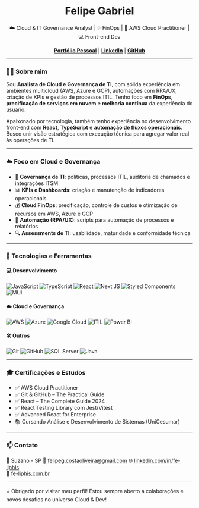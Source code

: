 <h1 align="center">Felipe Gabriel</h1>

<p align="center">☁️ Cloud & IT Governance Analyst | 💡 FinOps | 🚀 AWS Cloud Practitioner | 💻 Front-end Dev</p>
<p align="center"><a href="https://fe-liphis.com.br/" target="_blank"><strong>Portfólio Pessoal</strong></a> | <a href="https://www.linkedin.com/in/fe-liphis/" target="_blank"><strong>LinkedIn</strong></a> | <a href="https://github.com/fe-liphis" target="_blank"><strong>GitHub</strong></a></p>

---

### 👨‍💻 Sobre mim

Sou **Analista de Cloud e Governança de TI**, com sólida experiência em ambientes multicloud (AWS, Azure e GCP), automações com RPA/UX, criação de KPIs e gestão de processos ITIL. Tenho foco em **FinOps**, **precificação de serviços em nuvem** e **melhoria contínua** da experiência do usuário. 

Apaixonado por tecnologia, também tenho experiência no desenvolvimento front-end com **React**, **TypeScript** e **automação de fluxos operacionais**. Busco unir visão estratégica com execução técnica para agregar valor real às operações de TI.

---

### ☁️ Foco em Cloud e Governança

- 🧭 **Governança de TI**: políticas, processos ITIL, auditoria de chamados e integrações ITSM  
- 📊 **KPIs e Dashboards**: criação e manutenção de indicadores operacionais  
- 💰 **Cloud FinOps**: precificação, controle de custos e otimização de recursos em AWS, Azure e GCP  
- 🤖 **Automação (RPA/UX)**: scripts para automação de processos e relatórios  
- 🔍 **Assessments de TI**: usabilidade, maturidade e conformidade técnica  

---

### 🧰 Tecnologias e Ferramentas

#### 💻 Desenvolvimento
![JavaScript](https://img.shields.io/badge/javascript-%23323330.svg?style=for-the-badge&logo=javascript&logoColor=%23F7DF1E)
![TypeScript](https://img.shields.io/badge/typescript-%23007ACC.svg?style=for-the-badge&logo=typescript&logoColor=white)
![React](https://img.shields.io/badge/react-%2320232a.svg?style=for-the-badge&logo=react&logoColor=%2361DAFB)
![Next JS](https://img.shields.io/badge/Next-black?style=for-the-badge&logo=next.js&logoColor=white)
![Styled Components](https://img.shields.io/badge/styled--components-DB7093?style=for-the-badge&logo=styled-components&logoColor=white)
![MUI](https://img.shields.io/badge/MUI-%230081CB.svg?style=for-the-badge&logo=mui&logoColor=white)

#### ☁️ Cloud e Governança
![AWS](https://img.shields.io/badge/AWS-%23FF9900.svg?style=for-the-badge&logo=amazon-aws&logoColor=white)
![Azure](https://img.shields.io/badge/Azure-%230072C6.svg?style=for-the-badge&logo=microsoftazure&logoColor=white)
![Google Cloud](https://img.shields.io/badge/Google%20Cloud-4285F4?style=for-the-badge&logo=googlecloud&logoColor=white)
![ITIL](https://img.shields.io/badge/ITIL-%23007ACC.svg?style=for-the-badge&logo=itil&logoColor=white)
![Power BI](https://img.shields.io/badge/Power%20BI-F2C811?style=for-the-badge&logo=powerbi&logoColor=black)

#### 🛠️ Outros
![Git](https://img.shields.io/badge/git-%23F05033.svg?style=for-the-badge&logo=git&logoColor=white)
![GitHub](https://img.shields.io/badge/github-%23121011.svg?style=for-the-badge&logo=github&logoColor=white)
![SQL Server](https://img.shields.io/badge/Microsoft%20SQL%20Server-CC2927?style=for-the-badge&logo=microsoft%20sql%20server&logoColor=white)
![Java](https://img.shields.io/badge/java-%23ED8B00.svg?style=for-the-badge&logo=openjdk&logoColor=white)

---

### 🎓 Certificações e Estudos

- ✅ AWS Cloud Practitioner
- ✅ Git & GitHub – The Practical Guide  
- ✅ React – The Complete Guide 2024  
- ✅ React Testing Library com Jest/Vitest  
- ✅ Advanced React for Enterprise  
- 📚 Cursando Análise e Desenvolvimento de Sistemas (UniCesumar)

---

### 📫 Contato

📍 Suzano - SP
📧 felipeg.costaoliveira@gmail.com
🌐 [linkedin.com/in/fe-liphis](https://www.linkedin.com/in/fe-liphis)  
🔗 [fe-liphis.com.br](https://fe-liphis.com.br)

---

⭐ Obrigado por visitar meu perfil! Estou sempre aberto a colaborações e novos desafios no universo Cloud & Dev!
